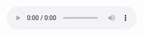 <audio controls> <source src="https://www.bmw9t.github.io/MP3s/blue_sirens.mp3" type="audio/mpeg"> <source src="https://www.bmw9t.github.io/ogg/blue_sirens.ogg" type="audio/ogg"> Your browser does not support this audio format. </audio>

